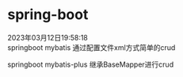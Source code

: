 # spring-boot
2023年03月12日19:58:18   
springboot  mybatis  通过配置文件xml方式简单的crud

springboot  mybatis-plus  继承BaseMapper进行crud
